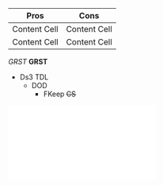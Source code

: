 Pros         | Cons
------------ | ------------
Content Cell | Content Cell
Content Cell | Content Cell

*GRST*
**GRST**
* Ds3 TDL
  * DOD
    * FKeep
~~CS~~


![Click Me](readme.md)



